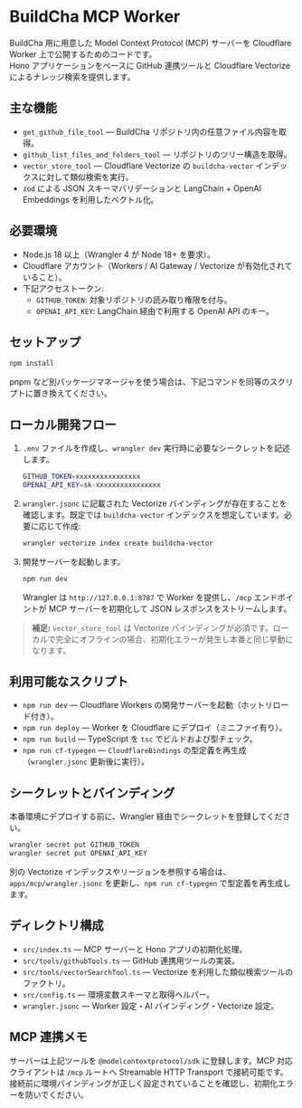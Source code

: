# BuildCha MCP Worker

BuildCha 用に用意した Model Context Protocol (MCP) サーバーを Cloudflare Worker 上で公開するためのコードです。  
Hono アプリケーションをベースに GitHub 連携ツールと Cloudflare Vectorize によるナレッジ検索を提供します。

## 主な機能

- `get_github_file_tool` — BuildCha リポジトリ内の任意ファイル内容を取得。
- `github_list_files_and_folders_tool` — リポジトリのツリー構造を取得。
- `vector_store_tool` — Cloudflare Vectorize の `buildcha-vector` インデックスに対して類似検索を実行。
- `zod` による JSON スキーマバリデーションと LangChain + OpenAI Embeddings を利用したベクトル化。

## 必要環境

- Node.js 18 以上（Wrangler 4 が Node 18+ を要求）。
- Cloudflare アカウント（Workers / AI Gateway / Vectorize が有効化されていること）。
- 下記アクセストークン:
  - `GITHUB_TOKEN`: 対象リポジトリの読み取り権限を付与。
  - `OPENAI_API_KEY`: LangChain 経由で利用する OpenAI API のキー。

## セットアップ

```bash
npm install
```

pnpm など別パッケージマネージャを使う場合は、下記コマンドを同等のスクリプトに置き換えてください。

## ローカル開発フロー

1. `.env` ファイルを作成し、`wrangler dev` 実行時に必要なシークレットを記述します。
   ```bash
   GITHUB_TOKEN=xxxxxxxxxxxxxxxx
   OPENAI_API_KEY=sk-xxxxxxxxxxxxxxxx
   ```
2. `wrangler.jsonc` に記載された Vectorize バインディングが存在することを確認します。既定では `buildcha-vector` インデックスを想定しています。必要に応じて作成:
   ```bash
   wrangler vectorize index create buildcha-vector
   ```
3. 開発サーバーを起動します。
   ```bash
   npm run dev
   ```
   Wrangler は `http://127.0.0.1:8787` で Worker を提供し、`/mcp` エンドポイントが MCP サーバーを初期化して JSON レスポンスをストリームします。

> **補足:** `vector_store_tool` は Vectorize バインディングが必須です。ローカルで完全にオフラインの場合、初期化エラーが発生し本番と同じ挙動になります。

## 利用可能なスクリプト

- `npm run dev` — Cloudflare Workers の開発サーバーを起動（ホットリロード付き）。
- `npm run deploy` — Worker を Cloudflare にデプロイ（ミニファイ有り）。
- `npm run build` — TypeScript を `tsc` でビルドおよび型チェック。
- `npm run cf-typegen` — `CloudflareBindings` の型定義を再生成（`wrangler.jsonc` 更新後に実行）。

## シークレットとバインディング

本番環境にデプロイする前に、Wrangler 経由でシークレットを登録してください。

```bash
wrangler secret put GITHUB_TOKEN
wrangler secret put OPENAI_API_KEY
```

別の Vectorize インデックスやリージョンを参照する場合は、`apps/mcp/wrangler.jsonc` を更新し、`npm run cf-typegen` で型定義を再生成します。

## ディレクトリ構成

- `src/index.ts` — MCP サーバーと Hono アプリの初期化処理。
- `src/tools/githubTools.ts` — GitHub 連携用ツールの実装。
- `src/tools/vectorSearchTool.ts` — Vectorize を利用した類似検索ツールのファクトリ。
- `src/config.ts` — 環境変数スキーマと取得ヘルパー。
- `wrangler.jsonc` — Worker 設定・AI バインディング・Vectorize 設定。

## MCP 連携メモ

サーバーは上記ツールを `@modelcontextprotocol/sdk` に登録します。MCP 対応クライアントは `/mcp` ルートへ Streamable HTTP Transport で接続可能です。接続前に環境バインディングが正しく設定されていることを確認し、初期化エラーを防いでください。
